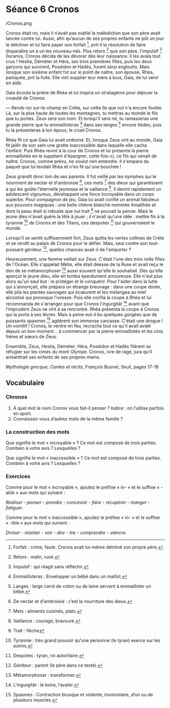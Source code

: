 # Séance 6 Cronos

/Cronos.png

Cronos était roi, mais il n’avait pas oublié la malédiction que son père avait lancée contre lui. Aussi, afin qu’aucun de ses propres enfants ne pût un jour le détrôner et lui faire payer son forfait [^1], prit-il la résolution de faire disparaître un à un les nouveau-nés. Plus retors [^2] que son père, l'impulsif [^3] 0uranos, Cronos décida de les dévorer dès leur naissance. Il les avala tout crus ! Hestia, Déméter et Héra, ses trois premières filles, puis les deux garçons qui suivirent, Poséidon et Hadès, furent ainsi engloutis. Mais lorsque son sixième enfant fut sur le point de naître, son épouse, Rhéa, paniquée, prit la fuite. Elle vint supplier leur mère à tous, Gaia, de lui venir en aide.

Gaia écouta la prière de Rhéa et lui inspira un stratagème pour déjouer la cruauté de Cronos.

— Rends-toi sur-le-champ en Crète, sur cette île que nul n'a encore foulée. Là, sur la plus haute de toutes les montagnes, tu mettras au monde le fils que tu portes. Zeus sera son nom. Et lorsqu'il sera né, tu ramasseras une grande pierre que tu emmailloteras [^4] dans ses langes [^5] encore tièdes, puis tu la présenteras à ton époux, le cruel Cronos.

Rhéa fit ce que Gaia lui avait ordonné. Et, lorsque Zeus vint au monde, Gaia fit jaillir de son sein une grotte inaccessible dans laquelle elle cacha l'enfant. Puis Rhéa revint à la cour de Cronos et lui présenta la pierre emmaillotée en le suppliant d'épargner, cette fois-ci, ce fils qui venait de naître. Cronos, comme prévu, ne voulut rien entendre. Il s'empara du paquet que lui tendait Rhéa et n'en fit qu'une bouchée !

Zeus grandit donc loin de ses parents. Il fut veillé par les nymphes qui le nourrirent de nectar et d'ambroisie [^6], ces mets [^7] des dieux qui garantissent à qui les goûte l'éternelle jeunesse et la vaillance [^8]. Il devint rapidement un adolescent vigoureux, développant une force incroyable dans un corps superbe. Pour compagnon de jeu, Gaia lui avait confié un animal fabuleux aux pouvoirs magiques : une belle chèvre blanche nommée Amalthée et dont la peau était si robuste que nul trait [^9] ne pouvait la percer. Mais le jeune dieu n'avait guère la tête à jouer ; il n'avait qu'une idée : mettre fin à la tyrannie [^10] de Cronos et des Titans, ces despotes [^11] qui gouvernaient le monde.

Lorsqu'il se sentit suffisamment fort, Zeus quitta les vertes collines de Crète et se rendit au palais de Cronos pour le défier. Mais, seul contre son tout-puissant géniteur [^12], quelles chances avait-il de l'emporter ?

Heureusement, une femme veillait sur Zeus. C'était l'une des trois mille filles de l'Océan. Elle s'appelait Métis, elle était déesse de la Ruse et avait reçu le don de se métamorphoser [^13] aussi souvent qu'elle le souhaitait. Dès qu'elle aperçut le jeune dieu, elle en tomba éperdument amoureuse. Elle n'eut plus alors qu'un seul but : le protéger et le conquérir. Pour l'aider dans la lutte qui s'annonçait, elle prépara un étrange breuvage : dans une coupe dorée, elle pila les plantes sauvages qui écœurent et les mélangea au miel alcoolisé qui provoque l'ivresse. Puis elle confia la coupe à Rhéa et lui recommanda de s'arranger pour que Cronos l'ingurgitât [^14] avant que l'imprudent Zeus ne vînt à sa rencontre. Rhéa présenta la coupe à Cronos qui la porta à ses lèvres. Mais à peine eut-il bu quelques gorgées que de puissants spasmes [^15] agitèrent son immense carcasse. C'était une drogue ! Un vomitif ! Cronos, le ventre en feu, recracha tout ce qu'il avait avalé depuis un bon moment... à commencer par la pierre emmaillotée et les cinq frères et sœurs de Zeus.

Ensemble, Zeus, Hestia, Déméter, Héra, Poséidon et Hadès filèrent se réfugier sur les cimes du mont Olympe. Cronos, ivre de rage, jura qu'il anéantirait ses enfants de ses propres mains.

*Mythologie grecque, Contes et récits*, François Busnel, Seuil, pages 17-18

	
[^1]: Forfait : crime, faute. Cronos avait lui-même détrôné son propre père.
[^2]: Retors : malin, rusé.
[^3]: Impulsif : qui réagit sans réfléchir.
[^4]: Emmailloteras : Envelopper un bébé dans un maillot.
[^5]: Langes : large carré de coton ou de laine servant à emmailloter un bébé.
[^6]: De nectar et d'ambroisie : c’est la nourriture des dieux.
[^7]: Mets : aliments cuisinés, plats.
[^8]: Vaillance : courage, bravoure.
[^9]: Trait : flèche
[^10]: Tyrannie : très grand pouvoir qu’une personne (le tyran) exerce sur les autres.
[^11]: Despotes : tyran, roi autoritaire.
[^12]: Géniteur : parent (le père dans ce texte).
[^13]: Métamorphoser : transformer.
[^14]: L'ingurgitât : le boire, l’avaler.
[^15]: Spasmes : Contraction brusque et violente, involontaire, d’un ou de plusieurs muscles.

## Vocabulaire
### Chronos
1. À quel mot le nom Cronos vous fait-il penser ? Indice : on l’utilise parfois en sport.
2. Connaissez-vous d’autres mots de la même famille ?

### La construction des mots

Que signifie le mot « incroyable » ?
Ce mot est composé de trois parties. Combien à votre avis ? Lesquelles ?

Que signifie le mot « inaccessible » ?
Ce mot est composé de trois parties. Combien à votre avis ? Lesquelles ?

### Exercices
Comme pour le mot « incroyable », ajoutez le préfixe « in- » et le suffixe « -able » aux mots qui suivent :

*Réaliser* - *penser* - *prendre* - *concevoir* - *faire* - *récupérer* - *manger* - *fatiguer*.

Comme pour le mot « inaccessible », ajoutez le préfixe « in- » et le suffixe « -ible » aux mots qui suivent :

*Diviser* - *résister* - *voir* - *dire* - *lire* - *comprendre* - *vaincre*.
